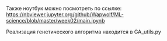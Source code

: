 Также ноутбук можно посмотреть по ссылке:  
https://nbviewer.jupyter.org/github/Wapwolf/ML-science/blob/master/week02/main.ipynb

Реализация генетического алгоритма находится в GA_utils.py
